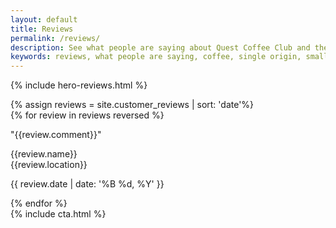 ```yaml
---
layout: default
title: Reviews
permalink: /reviews/
description: See what people are saying about Quest Coffee Club and their experiences with our single origin, small-batch roasted, Colombian coffees.
keywords: reviews, what people are saying, coffee, single origin, small-batch roasted, beans, whole-beans, fresh, fast, great, amazing
---
```


{% include hero-reviews.html %}
<div class="spacer-60"></div>
{% assign reviews = site.customer_reviews | sort: 'date'%}
<div class="outer">
    <div class="inner">
        <div id="reviews-wall">
            <div class="gutter-sizer"></div>
            {% for review in reviews reversed %}
            <div class="box box-review half">
                <p>"{{review.comment}}"</p>
                <div class="expand">
                    <div class="person">
                    <p>{{review.name}}<br>{{review.location}}</p>
                    </div>
                    <div class="rating">
                        <div class="stars stars-{{review.stars}}"></div>
                        <p>{{ review.date | date: '%B %d, %Y' }}</p>
                    </div>
                </div>
            </div>
            {% endfor %}
        </div>
    </div>       
</div>
<div class="spacer-80"></div>
{% include cta.html %}